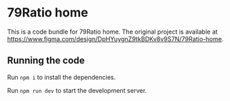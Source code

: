 
  # 79Ratio home

  This is a code bundle for 79Ratio home. The original project is available at https://www.figma.com/design/DpHYuygnZ9tkBDKv8v9S7N/79Ratio-home.

  ## Running the code

  Run `npm i` to install the dependencies.

  Run `npm run dev` to start the development server.
  